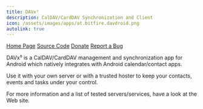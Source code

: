 ```yaml
---
title: DAVx⁵
description: CalDAV/CardDAV Synchronization and Client
icon: /assets/images/apps/at.bitfire.davdroid.png
autolink: true
---
```


<div class="button-bar" markdown="0">
<a class="btn" href="https://www.davx5.com/">Home Page</a>
<a class="btn" href="https://www.davx5.com/source">Source Code</a>
<a class="btn" href="https://www.davx5.com/donate">Donate</a>
<a class="btn" href="https://www.davx5.com/forums">Report a Bug</a>
</div>

DAVx⁵ is a CalDAV/CardDAV management and synchronization app for Android which natively integrates with Android calendar/contact apps.

Use it with your own server or with a trusted hoster to keep your contacts, events and tasks under your control.

For more information and a list of tested servers/services, have a look at the Web site.
